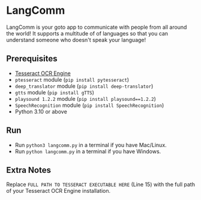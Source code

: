 # LangComm

LangComm is your goto app to communicate with people from all around the world! It supports a multitude of of languages so that you can understand someone who doesn't speak your language!

## Prerequisites

- [Tesseract OCR Engine](https://github.com/UB-Mannheim/tesseract/wiki)
- `ptesseract` module (`pip install pytesseract`)
- `deep_translator` module (`pip install deep-translator`)
- `gtts` module (`pip install gTTS`)
- `playsound 1.2.2` module (`pip install playsound==1.2.2`)
- `SpeechRecognition` module (`pip install SpeechRecognition`)
- Python 3.10 or above

## Run

- Run `python3 langcomm.py` in a terminal if you have Mac/Linux.
- Run `python langcomm.py` in a terminal if you have Windows.

## Extra Notes

Replace `FULL PATH TO TESSERACT EXECUTABLE HERE` (Line 15) with the full path of your Tesseract OCR Engine installation.
